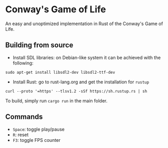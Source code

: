 # Conway's Game of Life
An easy and unoptimized implementation in Rust of the Conway's Game of Life.

## Building from source
- Install SDL libraries: on Debian-like system it can be achieved with the following:

```sudo apt-get install libsdl2-dev libsdl2-ttf-dev```

- Install Rust: go to rust-lang.org and get the installation for ```rustup```

```curl --proto '=https' --tlsv1.2 -sSf https://sh.rustup.rs | sh```

To build, simply run ```cargo run``` in the main folder.

## Commands
- ```Space```: toggle play/pause
- ```R```: reset
- ```F3```: toggle FPS counter
